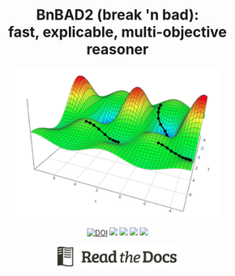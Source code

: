 <h1 align=center> BnBAD2 (break 'n bad):<br>fast, explicable, multi-objective reasoner</h1>

<p align=center>
<img width=400 src="docs/moea.png">
</p>
<p align=center>
<a href="https://doi.org/10.5281/zenodo.4491207"><img src="https://zenodo.org/badge/DOI/10.5281/zenodo.4491207.svg" alt="DOI"></a>
<img src="https://img.shields.io/badge/language-python3,bash-blue">
<img src="https://img.shields.io/badge/purpose-ai%20,%20se-blueviolet">
<a href="https://travis-ci.com/timm/bnbad2"><img src="https://travis-ci.com/timm/bnbad2.svg?branch=main"></a>
<img src="https://img.shields.io/badge/license-mit-lightgrey">
</p>
<p align=center>
<a href="http://menzies.us/bnbad2/duo4.html"><img xxxalign=middle width=250  src=docs/readdocs.png></a>
</p>



